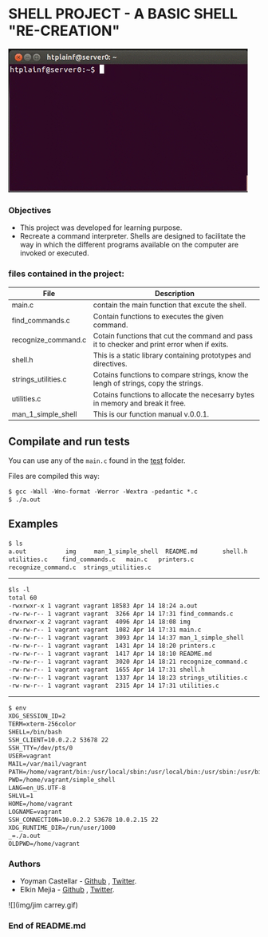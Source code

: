 # SHELL PROJECT - A BASIC SHELL "RE-CREATION"

![](img/giphy.gif)

### Objectives
- This project was developed for learning purpose.
- Recreate a command interpreter. Shells are designed to facilitate the way in which the different programs available on the computer are invoked or executed.

### files contained in the project:

| File | Description |
| ------ | ------ |
| main.c | contain the main function that excute the shell. |
| find_commands.c | Contain functions to executes the given command. |
| recognize_command.c | Cotain functions that cut the command and pass it to checker and print error when if exits. |
| shell.h | This is a static library containing prototypes and directives. |
| strings_utilities.c | Cotains functions to compare strings, know the lengh of strings, copy the strings. |
| utilities.c | Cotains functions to allocate the necesarry bytes in memory and break it free. |
| man_1_simple_shell | This is our function manual v.0.0.1. |

## Compilate and run tests

You can use any of the ```main.c``` found in the [test](./test) folder.

Files are compiled this way:

```
$ gcc -Wall -Wno-format -Werror -Wextra -pedantic *.c
$ ./a.out
```
## Examples
```
$ ls
a.out           img     man_1_simple_shell  README.md       shell.h            utilities.c    find_commands.c   main.c   printers.c      recognize_command.c  strings_utilities.c
```
---------------------------------------------------
```
$ls -l
total 60
-rwxrwxr-x 1 vagrant vagrant 18583 Apr 14 18:24 a.out
-rw-rw-r-- 1 vagrant vagrant  3266 Apr 14 17:31 find_commands.c
drwxrwxr-x 2 vagrant vagrant  4096 Apr 14 18:08 img
-rw-rw-r-- 1 vagrant vagrant  1082 Apr 14 17:31 main.c
-rw-rw-r-- 1 vagrant vagrant  3093 Apr 14 14:37 man_1_simple_shell
-rw-rw-r-- 1 vagrant vagrant  1431 Apr 14 18:20 printers.c
-rw-rw-r-- 1 vagrant vagrant  1417 Apr 14 18:10 README.md
-rw-rw-r-- 1 vagrant vagrant  3020 Apr 14 18:21 recognize_command.c
-rw-rw-r-- 1 vagrant vagrant  1655 Apr 14 17:31 shell.h
-rw-rw-r-- 1 vagrant vagrant  1337 Apr 14 18:23 strings_utilities.c
-rw-rw-r-- 1 vagrant vagrant  2315 Apr 14 17:31 utilities.c
```
---------------------------------------------------
```
$ env
XDG_SESSION_ID=2
TERM=xterm-256color
SHELL=/bin/bash
SSH_CLIENT=10.0.2.2 53678 22
SSH_TTY=/dev/pts/0
USER=vagrant
MAIL=/var/mail/vagrant
PATH=/home/vagrant/bin:/usr/local/sbin:/usr/local/bin:/usr/sbin:/usr/bin:/sbin:/bin:/usr/games:/usr/local/games
PWD=/home/vagrant/simple_shell
LANG=en_US.UTF-8
SHLVL=1
HOME=/home/vagrant
LOGNAME=vagrant
SSH_CONNECTION=10.0.2.2 53678 10.0.2.15 22
XDG_RUNTIME_DIR=/run/user/1000
_=./a.out
OLDPWD=/home/vagrant
```

### Authors
- Yoyman Castellar - [Github](https://github.com/ymcastellar) , [Twitter](https://twitter.com/castellaryoyman).
- Elkin Mejia - [Github](https://github.com/ElkinAMG) , [Twitter](https://twitter.com/ElkinAMG).

![](img/jim carrey.gif)

###  End of README.md